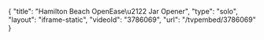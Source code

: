 {
    "title": "Hamilton Beach OpenEase\u2122 Jar Opener",
    "type": "solo",
    "layout": "iframe-static",
    "videoId": "3786069",
    "url": "\/tvpembed\/3786069"
}